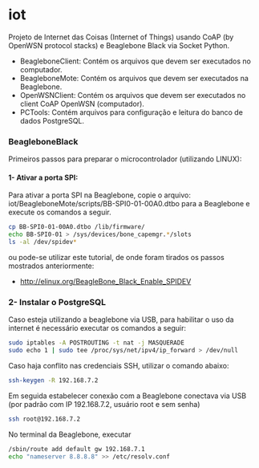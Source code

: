 # iot
Projeto de Internet das Coisas (Internet of Things) usando CoAP (by OpenWSN protocol stacks) e Beaglebone Black via Socket Python.

- BeagleboneClient: Contém os arquivos que devem ser executados no computador.
- BeagleboneMote: Contém os arquivos que devem ser executados na Beaglebone.
- OpenWSNClient: Contém os arquivos que devem ser executados no client CoAP OpenWSN (computador). 
- PCTools: Contém arquivos para configuração e leitura do banco de dados PostgreSQL.

### BeagleboneBlack

Primeiros passos para preparar o microcontrolador (utilizando LINUX):

#### 1- Ativar a porta SPI:

Para ativar a porta SPI na Beaglebone, copie o arquivo:
iot/BeagleboneMote/scripts/BB-SPI0-01-00A0.dtbo para a Beaglebone e execute
os comandos a seguir.
```sh
cp BB-SPI0-01-00A0.dtbo /lib/firmware/
echo BB-SPI0-01 > /sys/devices/bone_capemgr.*/slots
ls -al /dev/spidev*
```

ou pode-se utilizar este tutorial, de onde foram tirados os passos mostrados anteriormente:
- http://elinux.org/BeagleBone_Black_Enable_SPIDEV

### 2- Instalar o PostgreSQL

Caso esteja utilizando a beaglebone via USB, para habilitar o uso da internet
é necessário executar os comandos a seguir:
```sh
sudo iptables -A POSTROUTING -t nat -j MASQUERADE
sudo echo 1 | sudo tee /proc/sys/net/ipv4/ip_forward > /dev/null
```

Caso haja conflito nas credenciais SSH, utilizar o comando abaixo:
```sh
ssh-keygen -R 192.168.7.2
```

Em seguida estabelecer conexão com a Beaglebone conectava via USB (por padrão com IP 192.168.7.2, usuário root e sem senha)
```sh
ssh root@192.168.7.2
```

No terminal da Beaglebone, executar
```sh
/sbin/route add default gw 192.168.7.1
echo "nameserver 8.8.8.8" >> /etc/resolv.conf
```